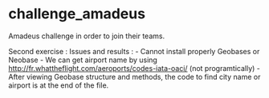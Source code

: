 # challenge_amadeus
Amadeus challenge in order to join their teams.

Second exercise :
  Issues and results :
    - Cannot install properly Geobases or Neobase
    - We can get airport name by using http://fr.whattheflight.com/aeroports/codes-iata-oaci/ (not programtically)
    - After viewing Geobase structure and methods, the code to find city name or airport is at the end of the file.
